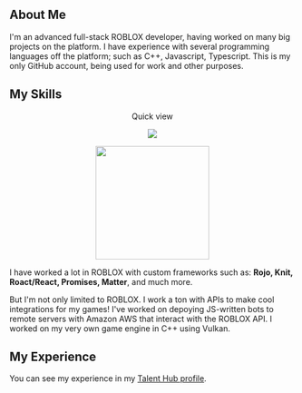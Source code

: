 ## About Me
I'm an advanced full-stack ROBLOX developer, having worked on many big projects on the platform. I have experience with several programming languages off the platform; such as C++, Javascript, Typescript. This is my only GitHub account, being used for work and other purposes.

## My Skills
<p align="center">
Quick view
</p>
<p align="center">
  <a href="https://skillicons.dev">
    <img src="https://skillicons.dev/icons?i=lua,ts,js,cpp,c,py,sqlite,nodejs,visualstudio,discord,blender,aws,linux,git,github" />
  </a>
</p>

<p align="center">
    <a href="https://github.com/anuraghazra/convoychat">
        <img height=200 align="center" src="https://github-readme-stats.vercel.app/api/top-langs?username=m-ethods&layout=compact&langs_count=8&card_width=320&theme=tokyonight"/>
    </a>
    
</p>

I have worked a lot in ROBLOX with custom frameworks such as: **Rojo, Knit, Roact/React, Promises, Matter**, and much more.

But I'm not only limited to ROBLOX. I work a ton with APIs to make cool integrations for my games! I've worked on depoying JS-written bots to remote servers with Amazon AWS that interact with the ROBLOX API.
I worked on my very own game engine in C++ using Vulkan.

## My Experience 
You can see my experience in my [Talent Hub profile](https://create.roblox.com/talent/creators/2777945399).
